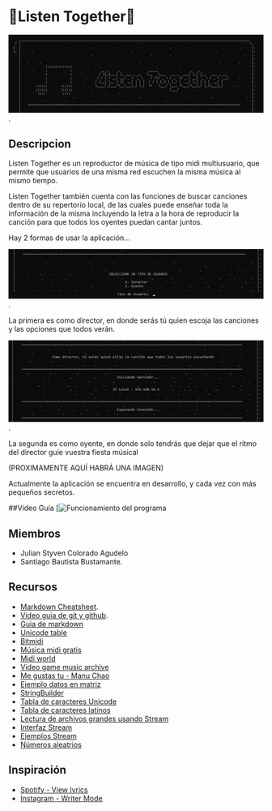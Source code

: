 # :musical_note:Listen Together:musical_note:
![Banner](Banner.jpg).
## Descripcion
Listen Together es un reproductor de música de tipo midi multiusuario, que permite que usuarios de una misma red escuchen la misma música al mismo tiempo.

Listen Together también cuenta con las funciones de buscar canciones dentro de su repertorio local, de las cuales puede enseñar toda la información de la misma incluyendo la letra a la hora de reproducir la canción para que todos los oyentes puedan cantar juntos.

Hay 2 formas de usar la aplicación...

![Tipos de Usuario](tipoUsuario.jpg).

La primera es como director, en donde serás tú quien escoja las canciones y las opciones que todos verán.

![Captura del Servidor](servidor.jpg).

La segunda es como oyente, en donde solo tendrás que dejar que el ritmo del director guíe vuestra fiesta músical

(PROXIMAMENTE AQUÍ HABRÁ UNA IMAGEN)


Actualmente la aplicación se encuentra en desarrollo, y cada vez con más pequeños secretos.

##Video Guía
[![Funcionamiento del programa](https://www.youtube.com/watch?v=R8MweJQZMr8&ab_channel=MaryPoppinsM7)



## Miembros
* Julian Styven Colorado Agudelo
* Santiago Bautista Bustamante.

## Recursos
- [Markdown Cheatsheet](https://github.com/adam-p/markdown-here/wiki/Markdown-Cheatsheet#links).
- [Video guía de git y github](https://www.youtube.com/watch?v=sH9g77J92ns&ab_channel=CodeWar).
- [Guia de markdown](https://github.com/adam-p/markdown-here/wiki/Markdown-Cheatsheet)
- [Unicode table](https://unicode-table.com/en/)
- [Bitmidi](https://bitmidi.com/)
- [Música midi gratis](http://www.musicamidigratis.com/)
- [Midi world](https://www.midiworld.com/)
- [Video game music archive](http://www.vgmusic.com/)
- [Me gustas tu - Manu Chao](https://genius.com/Manu-chao-me-gustas-tu-lyrics)
- [Ejemplo datos en matriz](https://onlinegdb.com/r14vUiWvu)
- [StringBuilder](https://docs.oracle.com/javase/7/docs/api/java/lang/StringBuilder.html#replace(int,%20int,%20java.lang.String))
- [Tabla de caracteres Unicode](https://unicode-table.com/es/)
- [Tabla de caracteres latinos](https://ingmmurillo.blogspot.com/2012/05/tabla-de-caracteres-latinos-en-unicode.html)
- [Lectura de archivos grandes usando Stream](https://mkyong.com/java8/java-8-stream-read-a-file-line-by-line/)
- [Interfaz Stream](https://docs.oracle.com/javase/8/docs/api/java/util/stream/package-summary.html)
- [Ejemplos Stream](https://stackabuse.com/guide-to-java-streams-foreach-with-examples/)
- [Números aleatrios](https://memorynotfound.com/random-number-inclusive-exclusive-java/)

## Inspiración

- [Spotify - View lyrics](https://support.spotify.com/us/article/view-lyrics/)
- [Instagram - Writer Mode](https://about.instagram.com/es-la/blog/announcements/introducing-type-mode-in-stories#:~:text=Al%20abrir%20la%20c%C3%A1mara%2C%20ver%C3%A1s,estilos%20para%20cambiar%20la%20apariencia.)

